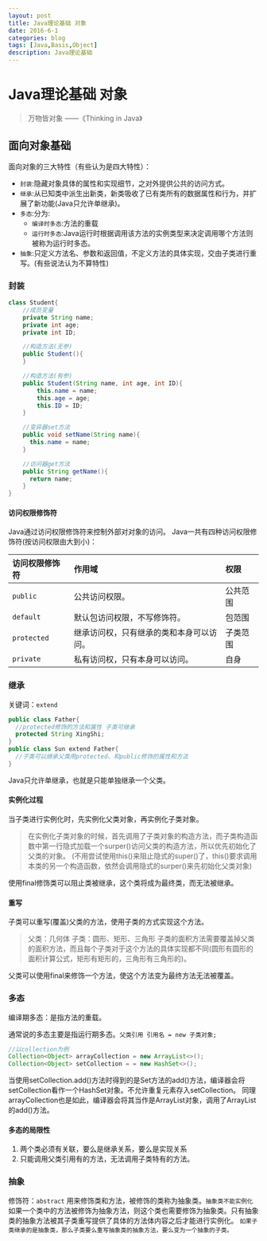 ```yaml
---
layout: post
title: Java理论基础 对象
date: 2016-6-1
categories: blog
tags: [Java,Basis,Object]
description: Java理论基础
---
```

# Java理论基础 对象
>万物皆对象     ——《Thinking in Java》

## 面向对象基础

面向对象的三大特性（有些认为是四大特性）：
+ ``封装``:隐藏对象具体的属性和实现细节，之对外提供公共的访问方式。
+ ``继承``:从已知类中派生出新类，新类吸收了已有类所有的数据属性和行为，并扩展了新功能(Java只允许单继承)。
+ ``多态``:分为:
  * `编译时多态`:方法的重载
  * `运行时多态`:Java运行时根据调用该方法的实例类型来决定调用哪个方法则被称为运行时多态。
+ ``抽象``:只定义方法名、参数和返回值，不定义方法的具体实现，交由子类进行重写。(有些说法认为不算特性)

### 封装
```Java
class Student{
    //成员变量
    private String name;
    private int age;
    private int ID;

    //构造方法(无参)
    public Student(){  
    }

    //构造方法(有参)
    public Student(String name, int age, int ID){  
        this.name = name;
        this.age = age;
        this.ID = ID;
    }

    //变异器set方法
    public void setName(String name){
      this.name = name;
    }

    //访问器get方法
    public String getName(){
      return name;
    }
}
```
#### 访问权限修饰符
Java通过访问权限修饰符来控制外部对对象的访问。
Java一共有四种访问权限修饰符(按访问权限由大到小)：

|  访问权限修饰符| 作用域|  权限 |
| :------------- | :------------- | :------------- |
| `public`| 公共访问权限。|公共范围|
| `default`| 默认包访问权限，不写修饰符。|包范围|
| `protected`| 继承访问权，只有继承的类和本身可以访问。|子类范围|
| `private`| 私有访问权，只有本身可以访问。|自身|

### 继承
关键词：`extend`
```Java
public class Father{
  //protected修饰的方法和属性 子类可继承
  protected String XingShi;
}
public class Sun extend Father{
  //子类可以继承父类用protected、和public修饰的属性和方法
}
```
Java只允许单继承，也就是只能单独继承一个父类。
#### 实例化过程
当子类进行实例化时，先实例化父类对象，再实例化子类对象。
>在实例化子类对象的时候，首先调用了子类对象的构造方法，而子类构造函数中第一行隐式加载一个surper()访问父类的构造方法，所以优先初始化了父类的对象。
(不用尝试使用this()来阻止隐式的super()了，this()要求调用本类的另一个构造函数，依然会调用隐式的surper()来先初始化父类对象)

使用final修饰类可以阻止类被继承，这个类将成为最终类，而无法被继承。

#### 重写
子类可以重写(覆盖)父类的方法，使用子类的方式实现这个方法。
>父类：几何体
 子类：圆形、矩形、三角形
子类的面积方法需要覆盖掉父类的面积方法，而且每个子类对于这个方法的具体实现都不同(圆形有圆形的面积计算公式，矩形有矩形的，三角形有三角形的)。

父类可以使用final来修饰一个方法，使这个方法变为最终方法无法被覆盖。

### 多态
编译期多态：是指方法的重载。

通常说的多态主要是指运行期多态。`父类引用 引用名 = new 子类对象;`
```Java
//以collection为例
Collection<Object> arrayCollection = new ArrayList<>();
Collection<Object> setCollection = = new HashSet<>();
```
当使用setCollection.add()方法时得到的是Set方法的add()方法，编译器会将setCollection看作一个HashSet对象。不允许重复元素存入setCollection。
同理arrayCollection也是如此，编译器会将其当作是ArrayList对象，调用了ArrayList的add()方法。
#### 多态的局限性
1. 两个类必须有关联，要么是继承关系，要么是实现关系
2. 只能调用父类引用有的方法，无法调用子类特有的方法。

### 抽象
修饰符：`abstract`
用来修饰类和方法，被修饰的类称为抽象类。`抽象类不能实例化`
如果一个类中的方法被修饰为抽象方法，则这个类也需要修饰为抽象类。只有抽象类的抽象方法被其子类重写提供了具体的方法体内容之后才能进行实例化。
``如果子类继承的是抽象类，那么子类要么重写抽象类的抽象方法，要么变为一个抽象的子类。``
